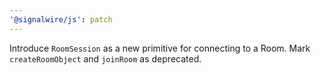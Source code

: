 ```yaml
---
'@signalwire/js': patch
---
```


Introduce `RoomSession` as a new primitive for connecting to a Room. Mark `createRoomObject` and `joinRoom` as deprecated.
